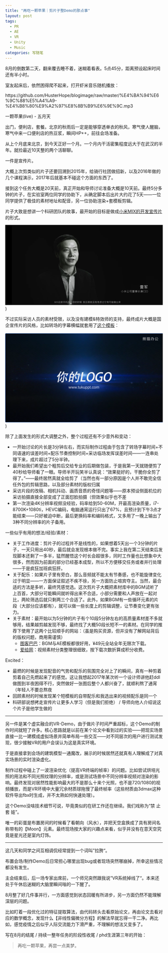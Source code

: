 ```yaml
---
title: "再吃一颗苹果｜剪片子整Demo的那点事"
layout: post
tags:
  - PR
  - AE
  - VR
  - Unity
  - Music
categories: 写随笔
---
```


<!-- more -->

8月的倒数第二天，翻来覆去睡不着，迷糊着看表。5点45分，距离预设起床时间还有半小时。

室友起床后，依然困得爬不起来，打开虾米音乐随机播放：

<p>https://github.com/HusterHope/blogimage/raw/master/%E4%BA%94%E6%9C%88%E5%A4%A9-%E4%B8%80%E9%A2%97%E8%8B%B9%E6%9E%9C.mp3</p>

一颗苹果(live) - 五月天

出门，便利店，套餐。北京的秋雨后一定是能够穿透单衣的秋风，寒气使人醒脑，寒气中来一口便利店的热豆浆，瞬间HP++，前往会场准备。

从上个月底来北京，到今天正好一个月。一个月内干活密集程度远大于在武汉的半年。就捡最近10天整的两个活聊聊。

一件是宣传片。

大概上次剪类似的片子还要回溯到2015年，给骑行社团做招新，以及2016年做的几个课程演示，2017年后就基本不碰这个方面的东西了。

接到这个任务大概是20天前，真正开始和导师讨论准备大概是10天前。最终5分多钟的片子，在实验室两位同学的协助下，从确定脚本后出片大约花了5天——一位同学提供了极佳的素材地址和配音，另一位协助渲染+套模板剪辑。

片子大致是想讲一个科研团队的故事，最开始的目标是做成[小米MIX的开发宣传片](<http://www.mi.com/mix#section5>)的形式。

![](https://github.com/HusterHope/blogimage/raw/master/20200831-1.png))

不过实际采访人员的素材受限，以及没有建模&特效师的支持，最终成片大概是国企宣传片的风格，比如转场的字幕横幅就套用了[这个模板](http://www.tuke88.com/sucai/0aykpo3yk9.html)：

![](https://github.com/HusterHope/blogimage/raw/master/20200831-2.png))

除了上面发生的形式大调整之外，整个过程还有不少意外和变动：

* 一开始讨论的片长是3分钟左右，而实际制作过程由于包含了转场字幕时间+不同语速的误差时间+配乐节奏控制时间+采访临场发挥误差时间——一连串处理下来，成片超过了5分半钟。
* 最开始我们希望出个粗剪后交给专业的后期做包装，于是我第一天就随便剪了40秒给导师看了一眼。导师半开玩笑半认真说：“效果挺好的，干脆你全剪了得了。”——最终居然真就全给剪了（当然也有一部分原因是个人并不敢完全信任外包的剪辑思路，以及部分素材的版权归属
* 采访片段的改稿、相机抖动、画质音质的奇怪问题等——原本预设侧面机位的采访拍摄直接全部变成了正面怼脸拍摄（但效果似乎也不差
* 第一次渲染4K分辨率视频没经验，码率给到50-60M，开最高渲染质量，i7-8700K+1080ti，HEVC编码，电脑通宵运行只出了67%，且预计到下午3点才能结束——只好被迫中断，最后更换码率和编码格式，又多用了一晚上输出了3种不同分辨率的片子备用。

一些似乎有用的想法/经验/素材：

* 关于工作进度：剪片子的过程并不是线性的，如果想着5天出一个3分钟的片子，一天只用出40秒，最后就会发现根本做不完。事实上我在第二天结束后发现脚本还剩了一多半，猛然醒悟这个时长会超很多，同时工作量也比想象中大很多，然而因为前面的部分已经基本成型，所以不方便移交任务或者并行处理——于是疯狂加班疯狂肝。
* 关于配乐：如果片子里有旁白，那么音频就不能太有节奏感，也不能旋律变化过于明显——一方面保证叙述不疾不徐，另一方面防止喧宾夺主。当然，最合适的方法是多听，最终凭感觉选。这次剪片子大概把素材库中的BGM试听了上百首，大部分可能瞬间就听得出来不合适，小部分需要和人声放在一起对比，两轮筛选后就只剩两三个合适了。此外，如果BGM有一些循环元素的片段（大部分应该都有），就可以做一些长度上的剪辑调整，让节奏变化更有张力。
* 关于素材：最开始以为5分钟的片子有个10段5分钟左右的高质量素材差不多就够用，结果越剪越发现不够，最终找了大概50段长短不一的素材。在同学的推荐下使用了这两个比较顺手的网站：（虽是购买资源，但并没有了解网站背后的版权问题，商用需谨慎）
  * [图客巴巴](http://www.tuke88.com/)：BGM与AE模板都很好用，¥49元全站全年无限次下载。
  * [爱给网](http://www.aigei.com/)：视频素材分类整理很细致，按下载次数折算成积分收费。

Excited：

* 最燃的时候是发现配音的气势和配乐的氛围完全对上了的瞬间，真有一种剪着剪着自己先燃起来了的感觉。这让我想起2017年某次听一个设计师讲他赶ddl做图到半夜困得不行，突然做好一张图后整个人都兴奋了，就顺利熬了通宵（年轻人不要总熬夜
* 回顾素材的时候发现某个短模板的自带配乐和我选出来的视频配乐是同一个
* 科研部说想拷走宣传片让更多人学习（但是我们拒绝） / 导师向他人介绍说这个片子是他学生做的

---

另一件是某个虚实融合的VR-Demo，由于做片子时间严重超标，这个Demo的制作时间就短了许多。核心思路就是以前在某个论文中看到过的实验——把现实场景直接一比一建模成虚拟场景并简单布局一些交互——对不同层次的用户进行测试发现，很少接触VR的用户会误认为这是真实环境。

于是直接拿到会场的建筑模型一通魔改，展示的时候居然还就真有人理解成了对真实场景的实时渲染虚化。

制作过程中碰上了一波渲染优化（提高VR终端的帧率）的问题。比如尝试烘培光照的用法和不同光照纹理的分辨率，或是测试场景中不同分辨率视频对渲染的影响。最终发现对居然性能影响最大的不是那么十来个光照，也不是720/1080的视频播放，而是VR环境中大量冗余材质球拖慢了最终帧率（这些材质由3dmax这种软件导出fbx时生成，并不太熟如何快速处理）。

这个Demo没啥技术细节可说，毕竟类似的在研工作还在继续。我们戏称为“禁 止 套 娃”。

唯一的彩蛋是布置房间的时候看了看朝向（风水），并把天空盒换成了具有房间名称带有的【Moon】元素。最终现场按大家的兴趣点来看，似乎并没有在意天空究竟是星光还是室内灯饰。

---

这几天和同学之间互相调侃经常提到一个词叫”拉胯“。

布置会场/制作Demo后日常担心哪里出现bug或者现场突然哪崩掉，所幸这些情况都没有发生。

主会结束后，后一场专家出席前，一个师兄突然跟我说”VR系统掉线了“。本来还处于午休后迷糊的大脑里瞬间嗡的一下醒了。

8月整了好几件事并行，一方面感觉到状态回暖有所进步，另一方面仍然不能理解深层的问题。

比如盯着一段优化过的特征提取算法，由代码转头去看原始论文，再由论文去看对应的数学概念，发现什么【非线性偏微分方程】的解法早就忘得一干二净。再比如，感觉疫情之后似乎人际交流能力下滑严重，不理解的想法又变多了。

写在8月的结尾 / 持续一整年任务的阶段性收尾 / phd生涯第三年的开始：

> 再吃一颗苹果，再尝一点美梦。